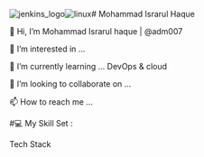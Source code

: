 ![jenkins_logo](https://github.com/adm077/adm007/assets/139608052/927fa280-0860-4609-897a-1ac8157c3ef7)![linux](https://github.com/adm077/adm007/assets/139608052/1310953c-7756-4db8-89cd-6897c1916a60)# Mohammad Israrul Haque

👋 Hi, I’m Mohammad Israrul haque | @adm007

👀 I’m interested in ...

🌱 I’m currently learning ... DevOps & cloud

💞️ I’m looking to collaborate on ...

📫 How to reach me ...

#💻 My Skill Set :

Tech Stack

